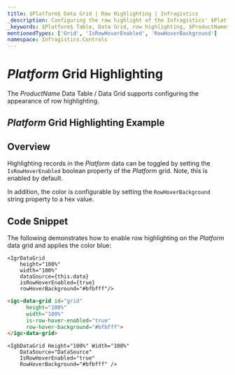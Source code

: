 ```yaml
---
title: $Platform$ Data Grid | Row Highlighting | Infragistics
_description: Configuring the row highlight of the Infragistics' $Platform$ data grid on mouse over. Learn how to configure row highlight for the $ProductName$ table.
_keywords: $Platform$ Table, Data Grid, row highlighting, $ProductName$, Infragistics
mentionedTypes: ['Grid', 'IsRowHoverEnabled', 'RowHoverBackground']
namespace: Infragistics.Controls
---
```


# $Platform$ Grid Highlighting

The $ProductName$ Data Table / Data Grid supports configuring the appearance of row highlighting.

## $Platform$ Grid Highlighting Example


<code-view style="height: 600px"
           data-demos-base-url="{environment:dvDemosBaseUrl}"
           iframe-src="{environment:dvDemosBaseUrl}/grids/data-grid-row-highlighting"
           alt="$Platform$ Grid Highlighting Example"
           github-src="grids/data-grid/row-highlighting">
</code-view>

<div class="divider--half"></div>

## Overview

Highlighting records in the $Platform$ data can be toggled by setting the `IsRowHoverEnabled` boolean property of the $Platform$ grid. Note, this is enabled by default.

In addition, the color is configurable by setting the `RowHoverBackground` string property to a hex value.

## Code Snippet

The following demonstrates how to enable row highlighting on the $Platform$ data grid and applies the color blue:

```tsx
<IgrDataGrid
    height="100%"
    width="100%"
    dataSource={this.data}
    isRowHoverEnabled={true}
    rowHoverBackground="#bfbfff"/>
```

```html
<igc-data-grid id="grid"
      height="100%"
      width="100%"
      is-row-hover-enabled="true"
      row-hover-background="#bfbfff">
</igc-data-grid>
```

```razor
<IgbDataGrid Height="100%" Width="100%"
    DataSource="DataSource"
    IsRowHoverEnabled="true"
    RowHoverBackground="#bfbfff" />
```